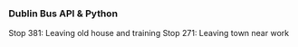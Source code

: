 ### Dublin Bus API & Python

Stop 381: Leaving old house and training
Stop 271: Leaving town near work